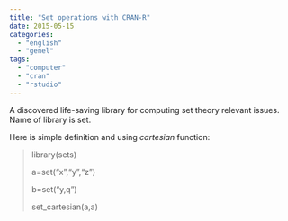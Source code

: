 ```yaml
---
title: "Set operations with CRAN-R"
date: 2015-05-15
categories: 
  - "english"
  - "genel"
tags: 
  - "computer"
  - "cran"
  - "rstudio"
---
```


A discovered life-saving library for computing set theory relevant issues. Name of library is set.

Here is simple definition and using _cartesian_ function:

> library(sets)
> 
> a=set(“x”,“y”,“z”)
> 
> b=set(“y,q”)
> 
> set\_cartesian(a,a)
